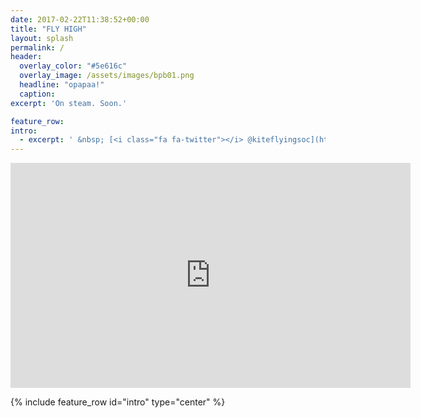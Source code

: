 ```yaml
---
date: 2017-02-22T11:38:52+00:00
title: "FLY HIGH"
layout: splash
permalink: /
header:
  overlay_color: "#5e616c"
  overlay_image: /assets/images/bpb01.png
  headline: "opapaa!"
  caption:
excerpt: 'On steam. Soon.'

feature_row:
intro:
  - excerpt: ' &nbsp; [<i class="fa fa-twitter"></i> @kiteflyingsoc](https://twitter.com/kiteflyingsoc){: .btn .btn--twitter} '
---
```






<iframe width="640" height="360" src="https://www.youtube-nocookie.com/embed/c2LLRDwqEI8?controls=0&amp;showinfo=0" frameborder="0" allowfullscreen></iframe>

{% include feature_row id="intro" type="center" %}
